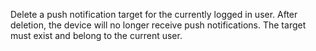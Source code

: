 Delete a push notification target for the currently logged in user. After deletion, the device will no longer receive push notifications. The target must exist and belong to the current user.